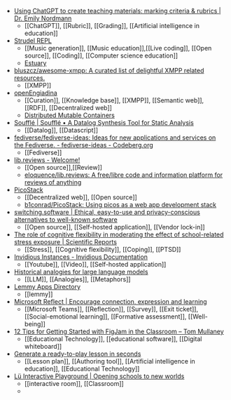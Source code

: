 - [Using ChatGPT to create teaching materials: marking criteria & rubrics | Dr. Emily Nordmann](https://www.emilynordmann.com/post/using-chatgpt-for-teaching-marking-criteria-rubrics/)
	- [[ChatGPT]], [[Rubric]], [[Grading]], [[Artificial intelligence in education]]
- [Strudel REPL](https://strudel.tidalcycles.org/)
	- [[Music generation]], [[Music education]],[[Live coding]], [[Open source]], [[Coding]], [[Computer science education]]
	- [Estuary](https://estuary.mcmaster.ca/)
- [bluszcz/awesome-xmpp: A curated list of delightful XMPP related resources.](https://github.com/bluszcz/awesome-xmpp)
	- [[XMPP]]
- [openEngiadina](https://openengiadina.net/en/)
	- [[Curation]], [[Knowledge base]], [[XMPP]], [[Semantic web]], [[RDF]], [[Decentralized web]]
	- [Distributed Mutable Containers](https://inqlab.net/projects/dmc/)
- [Soufflé | Soufflé • A Datalog Synthesis Tool for Static Analysis](https://souffle-lang.github.io/index.html)
	- [[Datalog]], [[Datascript]]
- [fediverse/fediverse-ideas: Ideas for new applications and services on the Fediverse. - fediverse-ideas - Codeberg.org](https://codeberg.org/fediverse/fediverse-ideas)
	- [[Fediverse]]
- [lib.reviews - Welcome!](https://lib.reviews/)
	- [[Open source]],[[Review]]
	- [eloquence/lib.reviews: A free/libre code and information platform for reviews of anything](https://github.com/eloquence/lib.reviews)
- [PicoStack](https://picostack.org/)
	- [[Decentralized web]], [[Open source]]
	- [b1conrad/PicoStack: Using picos as a web app development stack](https://github.com/b1conrad/PicoStack)
- [switching.software | Ethical, easy-to-use and privacy-conscious alternatives to well-known software](https://switching.software/)
	- [[Open source]], [[Self-hosted application]], [[Vendor lock-in]]
- [The role of cognitive flexibility in moderating the effect of school-related stress exposure | Scientific Reports](https://www.nature.com/articles/s41598-023-31743-0)
	- [[Stress]], [[Cognitive flexibility]], [[Coping]], [[PTSD]]
- [Invidious Instances - Invidious Documentation](https://docs.invidious.io/instances/#list-of-public-invidious-instances-sorted-from-oldest-to-newest)
	- [[Youtube]], [[Video]], [[Self-hosted application]]
- [Historical analogies for large language models](https://dynomight.net/llms/)
	- [[LLM]], [[Analogies]], [[Metaphors]]
- [Lemmy Apps Directory](https://lemmyapps.netlify.app/)
	- [[lemmy]]
- [Microsoft Reflect | Encourage connection, expression and learning](https://reflect.microsoft.com/)
	- [[Microsoft Teams]], [[Reflection]], [[Survey]], [[Exit ticket]], [[Social-emotional learning]], [[Formative assessment]], [[Well-being]]
- [12 Tips for Getting Started with FigJam in the Classroom – Tom Mullaney](https://tommullaney.com/2022/10/13/12-tips-for-getting-started-with-figjam-in-the-classroom/)
	- [[Educational Technology]], [[educational software]], [[Digital whiteboard]]
- [Generate a ready-to-play lesson in seconds](https://curipod.com/ai)
	- [[Lesson plan]], [[Authoring tool]], [[Artificial intelligence in education]], [[Educational Technology]]
- [Lü Interactive Playground | Opening schools to new worlds](https://play-lu.com/)
	- [[interactive room]], [[Classroom]]
	-